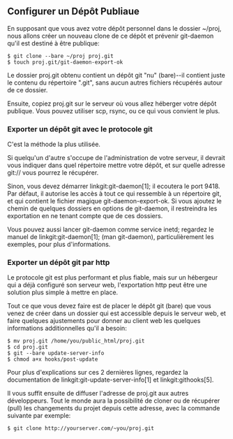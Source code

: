 ## Configurer un Dépôt Publiaue ##

En supposant que vous avez votre dépôt personnel dans le dossier ~/proj,
nous allons créer un nouveau clone de ce dépôt et prévenir git-daemon qu'il
est destiné à être publique:

    $ git clone --bare ~/proj proj.git
    $ touch proj.git/git-daemon-export-ok

Le dossier proj.git obtenu contient un dépôt git "nu" (bare)--il contient
juste le contenu du répertoire ".git", sans aucun autres fichiers récupérés
autour de ce dossier.

Ensuite, copiez proj.git sur le serveur où vous allez héberger votre
dépôt publique. Vous pouvez utiliser scp, rsync, ou ce qui vous convient
le plus.

### Exporter un dépôt git avec le protocole git ###

C'est la méthode la plus utilisée.

Si quelqu'un d'autre s'occupe de l'administration de votre serveur, il devrait
vous indiquer dans quel répertoire mettre votre dépôt, et sur quelle adresse
git:// vous pourrez le récupérer.

Sinon, vous devez démarrer linkgit:git-daemon[1]; il ecoutera le port 9418.
Par défaut, il autorise les accès à tout ce qui ressemble à un répertoire
git, et qui contient le fichier magique git-daemon-export-ok. Si vous
ajoutez le chemin de quelques dossiers en options de git-daemon,
il restreindra les exportation en ne tenant compte que de ces dossiers.

Vous pouvez aussi lancer git-daemon comme service inetd;
regardez le manuel de linkgit:git-daemon[1]; (man git-daemon),
particulièrement les exemples, pour plus d'informations.

### Exporter un dépôt git par http ###

Le protocole git est plus performant et plus fiable, mais sur un hébergeur
qui a déjà configuré son serveur web, l'exportation http peut être une
solution plus simple à mettre en place.

Tout ce que vous devez faire est de placer le dépôt git (bare) que
vous venez de créer dans un dossier qui est accessible depuis le serveur
web, et faire quelques ajustements pour donner au client web les
quelques informations additionnelles qu'il a besoin:

    $ mv proj.git /home/you/public_html/proj.git
    $ cd proj.git
    $ git --bare update-server-info
    $ chmod a+x hooks/post-update

Pour plus d'explications sur ces 2 dernières lignes, regardez la
documentation de linkgit:git-update-server-info[1] et linkgit:githooks[5].

Il vous suffit ensuite de diffuser l'adresse de proj.git aux autres
développeurs. Tout le monde aura la possibilité de cloner ou de 
récupérer (pull) les changements du projet depuis cette adresse,
avec la commande suivante par exemple:

    $ git clone http://yourserver.com/~you/proj.git

